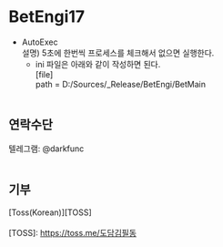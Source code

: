 # BetEngi17

 - AutoExec</br>
    설명) 5초에 한번씩 프로세스를 체크해서 없으면 실행한다.</br>
    - ini 파일은 아래와 같이 작성하면 된다.</br>
    [file]</br>
    path = D:/Sources/_Release/BetEngi/BetMain</br>
    </br>

## 연락수단
텔레그램: @darkfunc</br>
</br>
## 기부
[Toss(Korean)][TOSS]</br>
</br>
[TOSS]: https://toss.me/도담김필동
